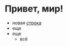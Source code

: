 # Привет, мир!

- новая [строка](http://math-hse.info/a/2022-23/ling-dm/lectures/lecture2_mat_ind.pdf)
- еще
- еще
   - всё
